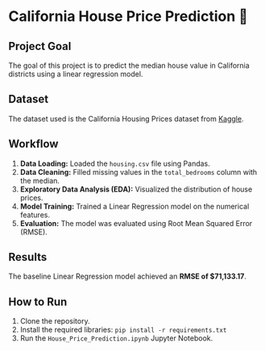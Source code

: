 # California House Price Prediction 🏡

## Project Goal
The goal of this project is to predict the median house value in California districts using a linear regression model.

## Dataset
The dataset used is the California Housing Prices dataset from [Kaggle](https://www.kaggle.com/datasets/camnugent/california-housing-prices).

## Workflow
1.  **Data Loading:** Loaded the `housing.csv` file using Pandas.
2.  **Data Cleaning:** Filled missing values in the `total_bedrooms` column with the median.
3.  **Exploratory Data Analysis (EDA):** Visualized the distribution of house prices.
4.  **Model Training:** Trained a Linear Regression model on the numerical features.
5.  **Evaluation:** The model was evaluated using Root Mean Squared Error (RMSE).

## Results
The baseline Linear Regression model achieved an **RMSE of $71,133.17**.


## How to Run
1.  Clone the repository.
2.  Install the required libraries: `pip install -r requirements.txt`
3.  Run the `House_Price_Prediction.ipynb` Jupyter Notebook.